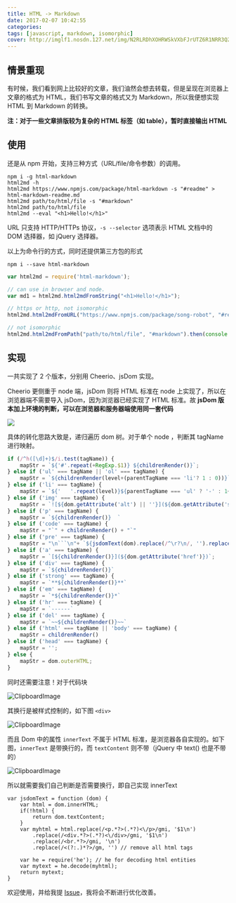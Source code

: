 ```yaml
---
title: HTML -> Markdown
date: 2017-02-07 10:42:55
categories:
tags: [javascript, markdown, isomorphic]
cover: http://imglf1.nosdn.127.net/img/N2RLRDhXOHRWSkVXbFJrUTZ6R1NRR3Q2TlRIY3BackFLaTJDSmlyenJrM0gvbEpZSnJrNFZRPT0.jpg?imageView&thumbnail=1080x0&quality=96&stripmeta=0&type=jpg
---
```


## 情景重现

有时候，我们看到网上比较好的文章，我们油然会想去转载，但是呈现在浏览器上文章的格式为 HTML，我们书写文章的格式又为 Markdown，所以我便想实现 HTML 到 Markdown 的转换。

**注：对于一些文章排版较为复杂的 HTML 标签（如 table），暂时直接输出 HTML**

## 使用

还是从 npm 开始，支持三种方式（URL/file/命令参数）的调用。

```
npm i -g html-markdown
html2md -h
html2md https://www.npmjs.com/package/html-markdown -s "#readme" > html-markdown-readme.md
html2md path/to/html/file -s "#markdown"
html2md path/to/html/file
html2md --eval "<h1>Hello!</h1>"
```

URL 只支持 HTTP/HTTPs 协议，`-s --selector` 选项表示 HTML 文档中的 DOM 选择器，如 jQuery 选择器。

以上为命令行的方式，同时还提供第三方包的形式

```
npm i --save html-markdown
```

```javascript
var html2md = require('html-markdown');

// can use in browser and node.
var md1 = html2md.html2mdFromString("<h1>Hello!</h1>");

// https or http, not isomorphic
html2md.html2mdFromURL("https://www.npmjs.com/package/song-robot", "#readme").then(console.log).catch(console.error);

// not isomorphic
html2md.html2mdFromPath("path/to/html/file", "#markdown").then(console.log).catch(console.error);
```

## 实现

一共实现了 2 个版本，分别用 Cheerio、jsDom 实现。

Cheerio 更侧重于 node 端，jsDom 则将 HTML 标准在 node 上实现了，所以在浏览器端不需要导入 jsDom，因为浏览器已经实现了 HTML 标准。故 **jsDom 版本加上环境的判断，可以在浏览器和服务器端使用同一套代码**

![](https://ooo.0o0.ooo/2017/02/07/589954c09cc12.jpg)

具体的转化思路大致是，递归遍历 dom 树。对于单个 node ，判断其 tagName 进行映射。

```javascript
if (/^h([\d]+)$/i.test(tagName)) {
    mapStr = `${'#'.repeat(+RegExp.$1)} ${childrenRender()}`;
} else if ('ul' === tagName || 'ol' === tagName) {
    mapStr = `${childrenRender(level+(parentTagName === 'li'? 1 : 0))}`
} else if ('li' === tagName) {
    mapStr = `${'   '.repeat(level)}${parentTagName === 'ul' ? '-' : 1+index+'.'} ${childrenRender()}`
} else if ('img' === tagName) {
    mapStr = `![${dom.getAttribute('alt') || ''}](${dom.getAttribute('src')})`
} else if ('p' === tagName) {
    mapStr = `${childrenRender()}  `
} else if ('code' === tagName) {
    mapStr = "`" + childrenRender() + "`"
} else if ('pre' === tagName) {
    mapStr = "\n```\n"+ `${jsdomText(dom).replace(/^\r?\n/, '').replace(/\r?\n$/, '')}\n` +"```\n"
} else if ('a' === tagName) {
    mapStr = `[${childrenRender()}](${dom.getAttribute('href')})`;
} else if ('div' === tagName) {
    mapStr = `${childrenRender()}`
} else if ('strong' === tagName) {
    mapStr = `**${childrenRender()}**`
} else if ('em' === tagName) {
    mapStr = `*${childrenRender()}*`
} else if ('hr' === tagName) {
    mapStr = `------`
} else if ('del' === tagName) {
    mapStr = `~~${childrenRender()}~~`
} else if ('html' === tagName || 'body' === tagName) {
    mapStr = childrenRender()
} else if ('head' === tagName) {
    mapStr = '';
} else {
    mapStr = dom.outerHTML;
}
```

同时还需要注意！对于代码块

![ClipboardImage](https://ooo.0o0.ooo/2017/02/07/58995661014f5.jpg)

其换行是被样式控制的，如下图 `<div>`

![ClipboardImage](https://ooo.0o0.ooo/2017/02/07/589956804fb84.jpg)

而且 Dom 中的属性 `innerText` 不属于 HTML 标准，是浏览器各自实现的。如下图，`innerText` 是带换行的，而 `textContent` 则不带（jQuery 中 text() 也是不带的）

![ClipboardImage](https://ooo.0o0.ooo/2017/02/07/589956d5916fe.jpg)

所以就需要我们自己判断是否需要换行，即自己实现 innerText

```
var jsdomText = function (dom) {
    var html = dom.innerHTML;
    if(!html) {
        return dom.textContent;
    }
    var myhtml = html.replace(/<p.*?>(.*?)<\/p>/gmi, '$1\n')
        .replace(/<div.*?>(.*?)<\/div>/gmi, '$1\n')
        .replace(/<br.*?>/gmi, '\n')
        .replace(/<(?:.)*?>/gm, '') // remove all html tags
        
    var he = require('he'); // he for decoding html entities
    var mytext = he.decode(myhtml);
    return mytext;
}
```

欢迎使用，并给我提 [Issue](https://github.com/moyuyc/html-markdown/issues)，我将会不断进行优化改善。





